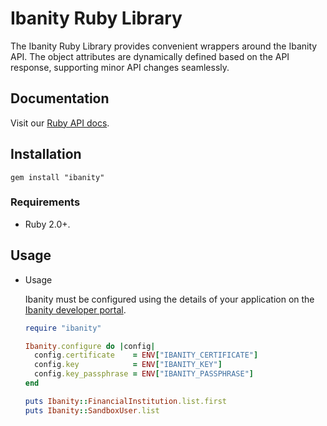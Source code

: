 # Ibanity Ruby Library

The Ibanity Ruby Library provides convenient wrappers around the Ibanity API. The object attributes are dynamically defined based on the API response, supporting minor API changes seamlessly.

## Documentation

Visit our [Ruby API docs](https://documentation.ibanity.com/api/ruby).

## Installation

```
gem install "ibanity"
```

### Requirements

* Ruby 2.0+.

## Usage

* Usage

    Ibanity must be configured using the details of your application on the [Ibanity developer portal](https://developer.ibanity.com).

    ```ruby
    require "ibanity"

    Ibanity.configure do |config|
      config.certificate    = ENV["IBANITY_CERTIFICATE"]
      config.key            = ENV["IBANITY_KEY"]
      config.key_passphrase = ENV["IBANITY_PASSPHRASE"]
    end

    puts Ibanity::FinancialInstitution.list.first
    puts Ibanity::SandboxUser.list
    ```
